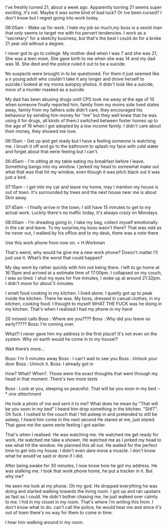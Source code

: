 I've freshly turned 21, about a week ago. Apparently turning 21 seems super exciting, it's not. Maybe it was some kind of bad luck? Or Ive been cursed? I don't know but I regret going into work today.

06:05am - Wake up for work. I hate my job so much,my boss is a sexist man that only seems to target me with his pervert tendencies. 
I work as a "secretary" for a sketchy business, but that's the best I could do for a broke 21 year old without a degree. 

I never got to go to college. My mother died when I was 7 and she was 21, She was a teen mom, She gave birth to me when she was 14 and my dad was 18. She died and the police ruled it out to be a suicide.

No suspects were brought in to be questioned. For them it just seemed like a n young adult who couldn't take it any longer and drove herself to suicide.I looked at my moms autopsy photos. It didn't look like a suicide, more of a murder masked as a suicide. 

My dad has been abusing drugs until CPS
took me away at the age of 10 when someone finally reported him, family from my moms side lived states away, family from my fathers side didn't care, they encouraged his behaviour by sending him money for “me" but they well knew that he was using it for drugs, all kinds of them.I switched between foster homes up to the age of 16 when I got adopted by a low income family. I didn't care about their money, they showed me love.

06:15am - Get up and get ready but I have a feeling someone is watching me. I brush it off and go to the bathroom to splash my face with cold water and forget about that eerie feeling but I can't.

06:45am - I'm sitting at my table eating my breakfast before I leave. Something bangs into my window. I jerked my head to somewhat make out what that was that hit my window, even though it was pitch black out it was just a bird.

07:15am - I get into my car and leave my home, may I mention my house is out of town. It's surrounded by trees and the next house near me is about 5km away.

07:45am - I finally arrive in the town, I still have 15 minutes to get to my actual work. Luckily there's no traffic today, it's always crazy on Mondays.

08:00am - I'm dreading going in, I take my bag, collect myself emotionally in the car and leave. To my surprise,my boss wasn't there? That was odd as he never out, I walked by his office and to my desk, there was a note there

Use this work phone from now on.
• H.Workman

That's weird, why would he give me a new work phone? Doesn't matter l’ll just use it. What’s the worst that could happen? 

My day went by rather quickly with him not being there. I left to go home at 16:15pm and arrived at a estimate time of 17:00pm. I collapsed on my couch, I was so
tired. I shut my eyes for five minutes, I woke up at around 21:32pm. I didn't move for about 5 minutes. 

I smelt food cooking in my kitchen. I lived alone. I quietly got up to peak inside the kitchen. There he was. My boss, dressed in casual clothes, in my kitchen, cooking food. I thought to myself WHAT THE FUCK was he doing in my kitchen. That's when I realised I had my phone in my hand

20 missed calls 
Boss : Where are you????
Boss : Why did you leave so early?????
Boss: I'm coming over. 

What?! I never gave him my address in the first place? It's not even on the system. Why on earth would he come in to my house!?

Wait there’s more…

Boss: I'm 5 minutes away 
Boss : I can't wait to see you
Boss : Unlock your door 
Boss : Unlock it. 
Boss: I already got in 

How? What? When?. Those were the exact thoughts that went through my head in that moment. There's two more texts

Boss : Look at you, sleeping so peaceful. That will be you soon in my bed :-* 
*one attachment*

He took a photo of me and sent it to me? What does he mean by "That will be you soon in my bed" 
I heard him drop something in the kitchen. "SHIT". Oh fuck. I rushed to the couch that I fell asleep in and pretended to still be asleep, I heard him come in the next second He stared at me, just stared. That gave me the same
eerie feeling I got earlier. 

That's when I realised. He was watching me. He watched me get ready for work, He
watched me take a shower, He watched me as I jerked my head to see what hit the window. He planned this all out. He waited for the perfect time to get into my house. I didn't even dare move a muscle. I don't know what he would've said or done if I did.

After being awake for 30 minutes, I now know how he got my address. He was stalking me. I took that work phone home, he put a tracker in it. But why me? 

He seen me look at my phone. Oh my god. He dropped everything he was doing and started walking towards the living room. I got up and ran upstairs as fast as I could. He didn't bother chasing me, he just walked over calmly to me. I hid in my closet in my room. That's where i'm writing this from. I don't know what to do.
can't call the police, he would hear me and since it's out of town there's no way for them to come in time.


I hear him walking around in my room.
